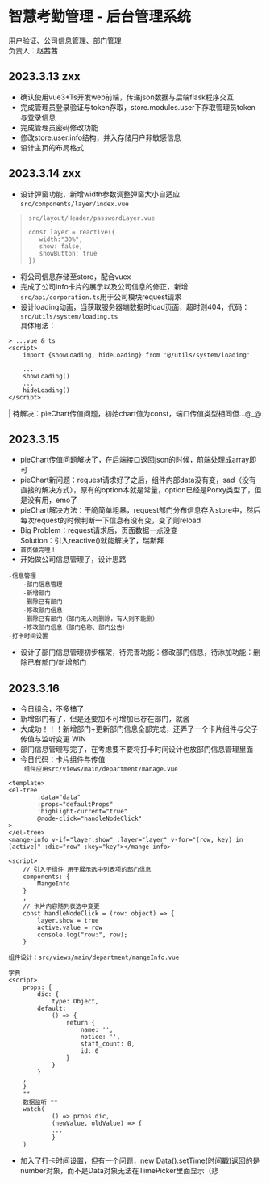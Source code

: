 # 智慧考勤管理 - 后台管理系统

用户验证、公司信息管理、部门管理  
负责人：赵茜茜

## 2023.3.13 zxx

* 确认使用vue3+Ts开发web前端，传递json数据与后端flask程序交互
* 完成管理员登录验证与token存取，store.modules.user下存取管理员token与登录信息
* 完成管理员密码修改功能
* 修改store.user.info结构，并入存储用户非敏感信息
* 设计主页的布局格式

## 2023.3.14 zxx

* 设计弹窗功能，新增width参数调整弹窗大小自适应`src/components/layer/index.vue`

> `src/layout/Header/passwordLayer.vue`
> ```  
> const layer = reactive({
>    width:"30%",
>    show: false,
>    showButton: true
> }) 
> ```

* 将公司信息存储至store，配合vuex
* 完成了公司info卡片的展示以及公司信息的修正，新增`src/api/corporation.ts`用于公司模块request请求
* 设计loading动画，当获取服务器端数据时load页面，超时则404，代码：`src/utils/system/loading.ts`<br/>
  具体用法：

```angular2html
> ...vue & ts
<script>
    import {showLoading, hideLoading} from '@/utils/system/loading'

    ...
    showLoading()
    ...
    hideLoading()
</script>
```

| 待解决：pieChart传值问题，初始chart值为const，端口传值类型相同但...@_@

## 2023.3.15

* pieChart传值问题解决了，在后端接口返回json的时候，前端处理成array即可
* pieChart新问题：request请求好了之后，组件内部data没有变，sad（没有直接的解决方式），原有的option本就是常量，option已经是Porxy类型了，但是没有用，emo了
* pieChart解决方法：干脆简单粗暴，request部门分布信息存入store中，然后每次request的时候判断一下信息有没有变，变了则reload
* Big Problem：request请求后，页面数据一点没变 <br/> Solution：引入reactive()就能解决了，瑞斯拜
* `首页做完哩！`
* 开始做公司信息管理了，设计思路

````angular2html
-信息管理
    -部门信息管理
    -新增部门
    -删除已有部门
    -修改部门信息
    -删除已有部门（部门无人则删除，有人则不能删）
    -修改部门信息（部门名称、部门公告）
-打卡时间设置
````

* 设计了部门信息管理初步框架，待完善功能：修改部门信息，待添加功能：删除已有部门/新增部门

## 2023.3.16

* 今日组会，不多搞了
* 新增部门有了，但是还要加不可增加已存在部门，就酱
* 大成功！！！新增部门+更新部门信息全部完成，还弄了一个卡片组件与父子传值与监听变更 WIN
* 部门信息管理写完了，在考虑要不要将打卡时间设计也放部门信息管理里面
* 今日代码：卡片组件与传值<br/>
  ` 组件应用src/views/main/department/manage.vue`

```angular2html
<template>
<el-tree
        :data="data"
        :props="defaultProps"
        :highlight-current="true"
        @node-click="handleNodeClick"
>
</el-tree>
<mange-info v-if="layer.show" :layer="layer" v-for="(row, key) in [active]" :dic="row" :key="key"></mange-info>

<script>
    // 引入子组件 用于展示选中列表项的部门信息
    components: {
        MangeInfo
    }
    ,
    // 卡片内容随列表选中变更
    const handleNodeClick = (row: object) => {
        layer.show = true
        active.value = row
        console.log("row:", row);
    }
```

`组件设计：src/views/main/department/mangeInfo.vue`

```angular2html
字典
<script>
    props: {
        dic: {
            type: Object,
        default:
            () => {
                return {
                    name: '',
                    notice: '',
                    staff_count: 0,
                    id: 0
                }
            }
        }
    ,
    }
    **
    数据监听 **
    watch(
            () => props.dic,
            (newValue, oldValue) => {
            ...
            }
    )
```
* 加入了打卡时间设置，但有一个问题，new Data().setTime(时间戳)返回的是number对象，而不是Data对象无法在TimePicker里面显示（悲